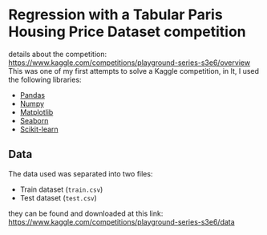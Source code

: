 # Regression with a Tabular Paris Housing Price Dataset competition 
details about the competition: https://www.kaggle.com/competitions/playground-series-s3e6/overview
This was one of my first attempts to solve a Kaggle competition,
in It, I used the following libraries:
* [Pandas](https://pandas.pydata.org/)
* [Numpy](https://numpy.org/)
* [Matplotlib](https://matplotlib.org/)
* [Seaborn](https://seaborn.pydata.org/)
* [Scikit-learn](https://scikit-learn.org/stable/)

## Data

The data used was separated into two files:

* Train dataset (`train.csv`)
* Test dataset (`test.csv`)

they can be found and downloaded at this link: https://www.kaggle.com/competitions/playground-series-s3e6/data


